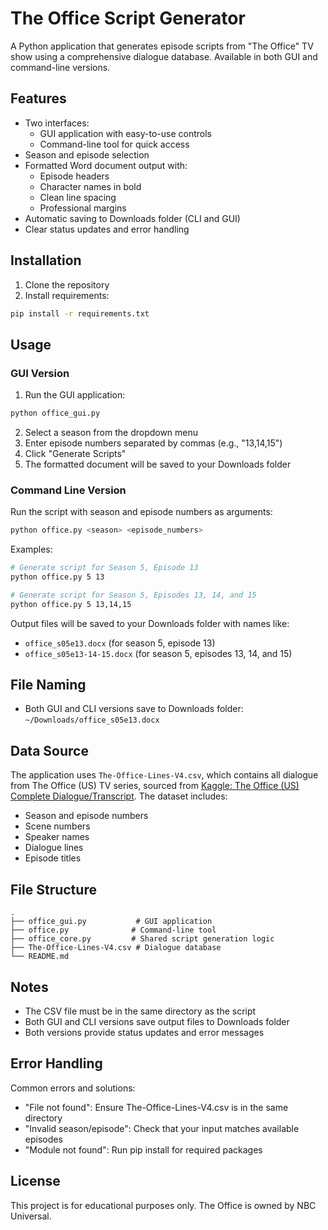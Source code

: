 # The Office Script Generator

A Python application that generates episode scripts from "The Office" TV show using a comprehensive dialogue database. Available in both GUI and command-line versions.

## Features

- Two interfaces:
  - GUI application with easy-to-use controls
  - Command-line tool for quick access
- Season and episode selection
- Formatted Word document output with:
  - Episode headers
  - Character names in bold
  - Clean line spacing
  - Professional margins
- Automatic saving to Downloads folder (CLI and GUI)
- Clear status updates and error handling


## Installation

1. Clone the repository
2. Install requirements:
```bash
pip install -r requirements.txt
```

## Usage

### GUI Version

1. Run the GUI application:
```bash
python office_gui.py
```

2. Select a season from the dropdown menu
3. Enter episode numbers separated by commas (e.g., "13,14,15")
4. Click "Generate Scripts"
5. The formatted document will be saved to your Downloads folder

### Command Line Version

Run the script with season and episode numbers as arguments:
```bash
python office.py <season> <episode_numbers>
```

Examples:
```bash
# Generate script for Season 5, Episode 13
python office.py 5 13

# Generate script for Season 5, Episodes 13, 14, and 15
python office.py 5 13,14,15
```

Output files will be saved to your Downloads folder with names like:
- `office_s05e13.docx` (for season 5, episode 13)
- `office_s05e13-14-15.docx` (for season 5, episodes 13, 14, and 15)

## File Naming

- Both GUI and CLI versions save to Downloads folder: `~/Downloads/office_s05e13.docx`

## Data Source

The application uses `The-Office-Lines-V4.csv`, which contains all dialogue from The Office (US) TV series, sourced from [Kaggle: The Office (US) Complete Dialogue/Transcript](https://www.kaggle.com/datasets/nasirkhalid24/the-office-us-complete-dialoguetranscript). The dataset includes:
- Season and episode numbers
- Scene numbers
- Speaker names
- Dialogue lines
- Episode titles

## File Structure

```
.
├── office_gui.py           # GUI application
├── office.py              # Command-line tool
├── office_core.py         # Shared script generation logic
├── The-Office-Lines-V4.csv # Dialogue database
└── README.md
```

## Notes

- The CSV file must be in the same directory as the script
- Both GUI and CLI versions save output files to Downloads folder
- Both versions provide status updates and error messages

## Error Handling

Common errors and solutions:
- "File not found": Ensure The-Office-Lines-V4.csv is in the same directory
- "Invalid season/episode": Check that your input matches available episodes
- "Module not found": Run pip install for required packages

## License

This project is for educational purposes only. The Office is owned by NBC Universal.
```